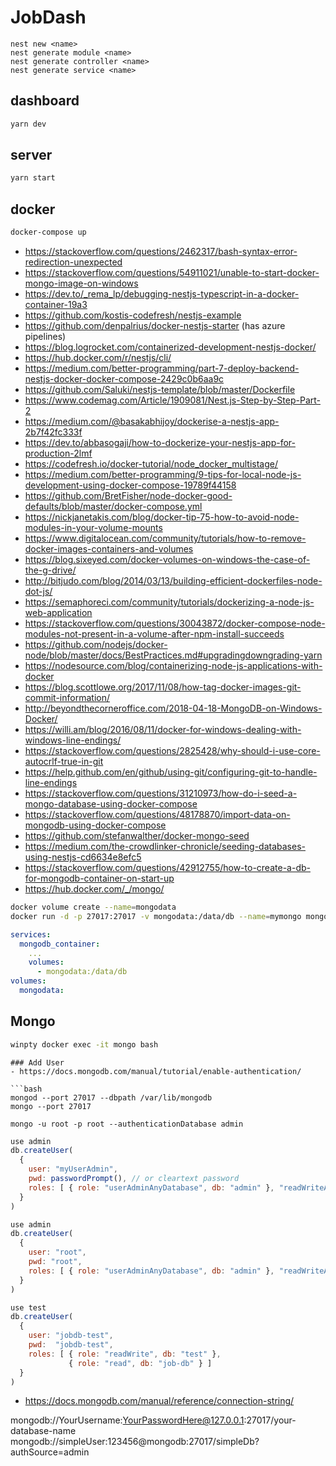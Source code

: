 # JobDash

```
nest new <name>
nest generate module <name>
nest generate controller <name>
nest generate service <name>
```

## dashboard

```bash
yarn dev
```

## server

```bash
yarn start
```

## docker

```bash
docker-compose up
```
- https://stackoverflow.com/questions/2462317/bash-syntax-error-redirection-unexpected
- https://stackoverflow.com/questions/54911021/unable-to-start-docker-mongo-image-on-windows
- https://dev.to/_rema_lp/debugging-nestjs-typescript-in-a-docker-container-19a3
- https://github.com/kostis-codefresh/nestjs-example
- https://github.com/denpalrius/docker-nestjs-starter (has azure pipelines)
- https://blog.logrocket.com/containerized-development-nestjs-docker/
- https://hub.docker.com/r/nestjs/cli/
- https://medium.com/better-programming/part-7-deploy-backend-nestjs-docker-docker-compose-2429c0b6aa9c
- https://github.com/Saluki/nestjs-template/blob/master/Dockerfile
- https://www.codemag.com/Article/1909081/Nest.js-Step-by-Step-Part-2
- https://medium.com/@basakabhijoy/dockerise-a-nestjs-app-2b7f42fc333f
- https://dev.to/abbasogaji/how-to-dockerize-your-nestjs-app-for-production-2lmf
- https://codefresh.io/docker-tutorial/node_docker_multistage/
- https://medium.com/better-programming/9-tips-for-local-node-js-development-using-docker-compose-19789f44158
- https://github.com/BretFisher/node-docker-good-defaults/blob/master/docker-compose.yml
- https://nickjanetakis.com/blog/docker-tip-75-how-to-avoid-node-modules-in-your-volume-mounts
- https://www.digitalocean.com/community/tutorials/how-to-remove-docker-images-containers-and-volumes
- https://blog.sixeyed.com/docker-volumes-on-windows-the-case-of-the-g-drive/
- http://bitjudo.com/blog/2014/03/13/building-efficient-dockerfiles-node-dot-js/
- https://semaphoreci.com/community/tutorials/dockerizing-a-node-js-web-application
- https://stackoverflow.com/questions/30043872/docker-compose-node-modules-not-present-in-a-volume-after-npm-install-succeeds
- https://github.com/nodejs/docker-node/blob/master/docs/BestPractices.md#upgradingdowngrading-yarn
- https://nodesource.com/blog/containerizing-node-js-applications-with-docker
- https://blog.scottlowe.org/2017/11/08/how-tag-docker-images-git-commit-information/
- http://beyondthecorneroffice.com/2018-04-18-MongoDB-on-Windows-Docker/
- https://willi.am/blog/2016/08/11/docker-for-windows-dealing-with-windows-line-endings/
- https://stackoverflow.com/questions/2825428/why-should-i-use-core-autocrlf-true-in-git
- https://help.github.com/en/github/using-git/configuring-git-to-handle-line-endings
- https://stackoverflow.com/questions/31210973/how-do-i-seed-a-mongo-database-using-docker-compose
- https://stackoverflow.com/questions/48178870/import-data-on-mongodb-using-docker-compose
- https://github.com/stefanwalther/docker-mongo-seed
- https://medium.com/the-crowdlinker-chronicle/seeding-databases-using-nestjs-cd6634e8efc5
- https://stackoverflow.com/questions/42912755/how-to-create-a-db-for-mongodb-container-on-start-up
- https://hub.docker.com/_/mongo/

```bash
docker volume create --name=mongodata
docker run -d -p 27017:27017 -v mongodata:/data/db --name=mymongo mongodb:3.3
```

```yml
services:
  mongodb_container:
    ...
    volumes:
      - mongodata:/data/db
volumes:
  mongodata:
```

## Mongo

```bash
winpty docker exec -it mongo bash
```

```
### Add User
- https://docs.mongodb.com/manual/tutorial/enable-authentication/

```bash
mongod --port 27017 --dbpath /var/lib/mongodb
mongo --port 27017
```

```
mongo -u root -p root --authenticationDatabase admin
```

```javascript
use admin
db.createUser(
  {
    user: "myUserAdmin",
    pwd: passwordPrompt(), // or cleartext password
    roles: [ { role: "userAdminAnyDatabase", db: "admin" }, "readWriteAnyDatabase" ]
  }
)
```

```javascript
use admin
db.createUser(
  {
    user: "root",
    pwd: "root",
    roles: [ { role: "userAdminAnyDatabase", db: "admin" }, "readWriteAnyDatabase" ]
  }
)
```

```javascript
use test
db.createUser(
  {
    user: "jobdb-test",
    pwd:  "jobdb-test",
    roles: [ { role: "readWrite", db: "test" },
             { role: "read", db: "job-db" } ]
  }
)
```

- https://docs.mongodb.com/manual/reference/connection-string/

mongodb://YourUsername:YourPasswordHere@127.0.0.1:27017/your-database-name
mongodb://simpleUser:123456@mongodb:27017/simpleDb?authSource=admin
